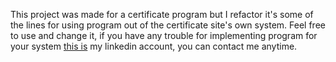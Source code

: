 This project was made for a certificate program but I refactor it's some of the lines for using program out of the certificate site's own system. Feel free to use and change it, if you have any trouble for implementing program for your system [this is](https://www.linkedin.com/in/emircanduzenli/) my linkedin account, you can contact me anytime.